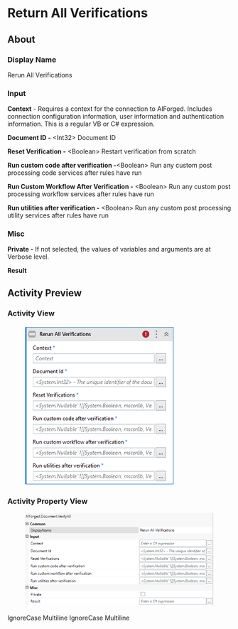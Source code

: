 # Return All Verifications

## About

### Display Name

Rerun All Verifications

### Input

**Context** - Requires a context for the connection to AIForged. Includes connection configuration information, user information and authentication information. This is a regular VB or C# expression.

**Document ID -** \<Int32> Document ID

**Reset Verification -** \<Boolean> Restart verification from scratch

**Run custom code after verification -**\<Boolean> Run any custom post processing code services after rules have run

**Run Custom Workflow After Verification -** \<Boolean> Run any custom post processing workflow services after rules have run

**Run utilities after verification -** \<Boolean> Run any custom post processing utility services after rules have run

### Misc

**Private -** If not selected, the values of variables and arguments are at Verbose level.

**Result**

## Activity Preview

### Activity View

<figure><img src="../../../assets/image%20%2893%29%20%281%29.png" alt=""><figcaption></figcaption></figure>

### Activity Property View

<figure><img src="../../../assets/image%20%28102%29%20%281%29%20%281%29.png" alt=""><figcaption></figcaption></figure>

 IgnoreCase Multiline IgnoreCase Multiline
